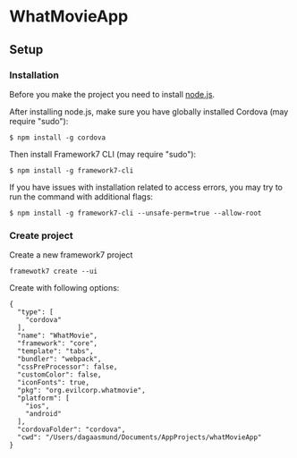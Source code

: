 # WhatMovieApp
## Setup
### Installation
Before you make the project you need to install [node.js](https://nodejs.org/en/).

After installing node.js, make sure you have globally installed Cordova (may require "sudo"):
```
$ npm install -g cordova
```

Then install Framework7 CLI (may require "sudo"):
```
$ npm install -g framework7-cli
```
If you have issues with installation related to access errors, you may try to run the command with additional flags:
```
$ npm install -g framework7-cli --unsafe-perm=true --allow-root
```

### Create project

Create a new framework7 project
```
framewotk7 create --ui
```

Create with following options:
```
{
  "type": [
    "cordova"
  ],
  "name": "WhatMovie",
  "framework": "core",
  "template": "tabs",
  "bundler": "webpack",
  "cssPreProcessor": false,
  "customColor": false,
  "iconFonts": true,
  "pkg": "org.evilcorp.whatmovie",
  "platform": [
    "ios",
    "android"
  ],
  "cordovaFolder": "cordova",
  "cwd": "/Users/dagaasmund/Documents/AppProjects/whatMovieApp"
}
```